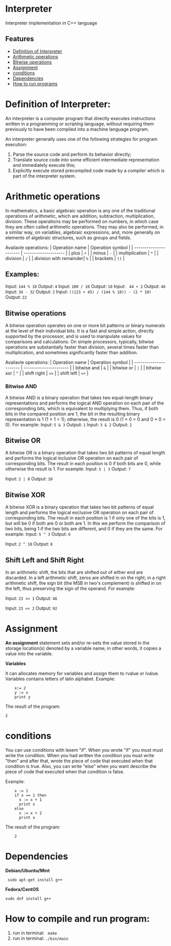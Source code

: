 # Interpreter
Interpreter implementation in C++ language

## Features
* [Definition of Interpreter](#def)
* [Arithmetic operations](#math)
* [Bitwise operations](#bit)
* [Assignment](#assign)
* [conditions](#if)
* [Dependencies](#dependencies)
* [How to run programs](#run)

# <a name="def"></a> Definition of Interpreter:
An interpreter is a computer program that directly executes instructions written in a programming or scripting language, without requiring them previously to have been compiled into a machine language program.

An interpreter generally uses one of the following strategies for program execution:
1) Parse the source code and perform its behavior directly;
2) Translate source code into some efficient intermediate representation and immediately execute this;
3) Explicitly execute stored precompiled code made by a compiler which is part of the interpreter system. 

# <a name="math"></a> Arithmetic operations

In mathematics, a basic algebraic operation is any one of the traditional operations of arithmetic, which are addition, subtraction, multiplication, division. These operations may be performed on numbers, in which case they are often called arithmetic operations. They may also be performed, in a similar way, on variables, algebraic expressions, and, more generally on elements of algebraic structures, such as groups and fields.

Availavle operations:
|     Operation name     |   Operation symbol   |
| ---------------------- | -------------------- |
|          plus          |          `+`         |
|          minus         |          `-`         |
|     multiplication     |          `*`         |
|         division       |          `/`         |
| division with remainder|          `%`         |
|         brackets       |          `()`        |

## Examples:
Input:
``` 144 % 10 ```
Output: ```4```
Input:
``` 100 / 10 ```
Output: ```10```
Input:
``` 44 + 2```
Output: ```46```
Input:
``` 34 - 32 ```
Output: ```2```
Input: ``` ((123 + 45) / (144 % 10)) - (2 * 10) ```
Output: ```22```

## <a name="bit"></a> Bitwise operations

A bitwise operation operates on one or more bit patterns or binary numerals at the level of their individual bits. It is a fast and simple action, directly supported by the processor, and is used to manipulate values for comparisons and calculations. On simple processors, typically, bitwise operations are substantially faster than division, several times faster than multiplication, and sometimes significantly faster than addition.

Availavle operations:
|     Operation name     |   Operation symbol     |
| ---------------------- | ---------------------- |
|       bitwise and      |          `&`           |
|       bitwise or       |          `|`           |
|       bitwise xor      |          `^`           |
|       shift right      |          `>>`          |
|       shift left       |          `<<`          |

### Bitwise AND

A bitwise AND is a binary operation that takes two equal-length binary representations and performs the logical AND operation on each pair of the corresponding bits, which is equivalent to multiplying them. Thus, if both bits in the compared position are 1, the bit in the resulting binary representation is 1 (1 × 1 = 1); otherwise, the result is 0 (1 × 0 = 0 and 0 × 0 = 0). For example: 
Input: 
``` 5 & 3 ```
Output: 
``` 1 ```
Input: 
``` 3 & 2 ```
Output: 
``` 2 ```

## Bitwise OR
A bitwise OR is a binary operation that takes two bit patterns of equal length and performs the logical inclusive OR operation on each pair of corresponding bits. The result in each position is 0 if both bits are 0, while otherwise the result is 1. For example: 
Input: 
``` 5 | 3 ```
Output: 
``` 7 ```

Input: 
``` 2 | 8 ```
Output: 
``` 10 ```
## Bitwise XOR
A bitwise XOR is a binary operation that takes two bit patterns of equal length and performs the logical exclusive OR operation on each pair of corresponding bits. The result in each position is 1 if only one of the bits is 1, but will be 0 if both are 0 or both are 1. In this we perform the comparison of two bits, being 1 if the two bits are different, and 0 if they are the same. For example: 
Input: 
``` 5 ^ 3 ```
Output: 
``` 6 ```

Input: 
``` 2 ^ 10 ```
Output: 
``` 8 ```

## Shift Left and Shift Right
In an arithmetic shift, the bits that are shifted out of either end are discarded. In a left arithmetic shift, zeros are shifted in on the right; in a right arithmetic shift, the sign bit (the MSB in two's complement) is shifted in on the left, thus preserving the sign of the operand. For example: 

Input:
``` 23 << 1 ```
Output:
``` 46 ```

Input:
``` 23 << 2 ```
Output:
``` 92 ```

# <a name="assign"></a> Assignment

**An assignment** statement sets and/or re-sets the value stored in the storage location(s) denoted by a variable name; in other words, it copies a value into the variable.

**Variables** 

It can allocates memory for variables and assign them to rvalue or lvalue. 
Variables contains letters of latin alphabet.
Example:

```     
    x:= 2
    y := x
    print y
```  

The result of the program:
```    
2
```
# <a name="if"></a> conditions

You can use conditions with lexem "if". When you wrote "if" you must must write the condition.
When you had written the condition you must write "then" and after that, wrote the piece of code that executed when that condition is true. 
Also, you can write "else" when you want describe the piece of code that executed when that condition is false.

Example:

```  
    x := 1
    if x == 1 then
      x := x + 1
      print x
    else 
      x := x + 2
      print x
```

The result of the program:
```
    2
```
# <a name="dependencies"></a> Dependencies

**Debian/Ubuntu/Mint**

``` sudo apt-get install g++```

**Fedora/CentOS**

```sudo dnf install g++```

# <a name="run"></a>How to compile and run program:
1) run in terminal: ``` make```
2) run in terminal: ```./bin/main```

